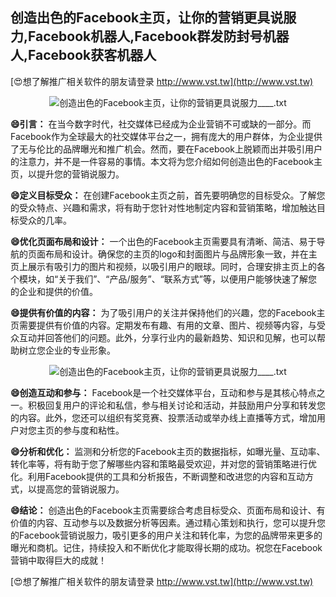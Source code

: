 ## **创造出色的Facebook主页，让你的营销更具说服力,Facebook机器人,Facebook群发防封号机器人,Facebook获客机器人**

[😍想了解推广相关软件的朋友请登录 http://www.vst.tw](http://www.vst.tw)

 <center><img src="https://vst.tw/MP4/tuiguang/png/5.png" alt="创造出色的Facebook主页，让你的营销更具说服力____.txt"></center>

**😄引言：**
在当今数字时代，社交媒体已经成为企业营销不可或缺的一部分。而Facebook作为全球最大的社交媒体平台之一，拥有庞大的用户群体，为企业提供了无与伦比的品牌曝光和推广机会。然而，要在Facebook上脱颖而出并吸引用户的注意力，并不是一件容易的事情。本文将为您介绍如何创造出色的Facebook主页，以提升您的营销说服力。

**😄定义目标受众：**
在创建Facebook主页之前，首先要明确您的目标受众。了解您的受众特点、兴趣和需求，将有助于您针对性地制定内容和营销策略，增加触达目标受众的几率。

**😄优化页面布局和设计：**
一个出色的Facebook主页需要具有清晰、简洁、易于导航的页面布局和设计。确保您的主页的logo和封面图片与品牌形象一致，并在主页上展示有吸引力的图片和视频，以吸引用户的眼球。同时，合理安排主页上的各个模块，如“关于我们”、“产品/服务”、“联系方式”等，以便用户能够快速了解您的企业和提供的价值。

**😄提供有价值的内容：**
为了吸引用户的关注并保持他们的兴趣，您的Facebook主页需要提供有价值的内容。定期发布有趣、有用的文章、图片、视频等内容，与受众互动并回答他们的问题。此外，分享行业内的最新趋势、知识和见解，也可以帮助树立您企业的专业形象。

 <center><img src="https://vst.tw/MP4/tuiguang/png/0.png" alt="创造出色的Facebook主页，让你的营销更具说服力____.txt"></center>

**😄创造互动和参与：**
Facebook是一个社交媒体平台，互动和参与是其核心特点之一。积极回复用户的评论和私信，参与相关讨论和活动，并鼓励用户分享和转发您的内容。此外，您还可以组织有奖竞赛、投票活动或举办线上直播等方式，增加用户对您主页的参与度和粘性。

**😄分析和优化：**
监测和分析您的Facebook主页的数据指标，如曝光量、互动率、转化率等，将有助于您了解哪些内容和策略最受欢迎，并对您的营销策略进行优化。利用Facebook提供的工具和分析报告，不断调整和改进您的内容和互动方式，以提高您的营销说服力。

**😄结论：**
创造出色的Facebook主页需要综合考虑目标受众、页面布局和设计、有价值的内容、互动参与以及数据分析等因素。通过精心策划和执行，您可以提升您的Facebook营销说服力，吸引更多的用户关注和转化率，为您的品牌带来更多的曝光和商机。记住，持续投入和不断优化才能取得长期的成功。祝您在Facebook营销中取得巨大的成就！

[😍想了解推广相关软件的朋友请登录 http://www.vst.tw](http://www.vst.tw)



